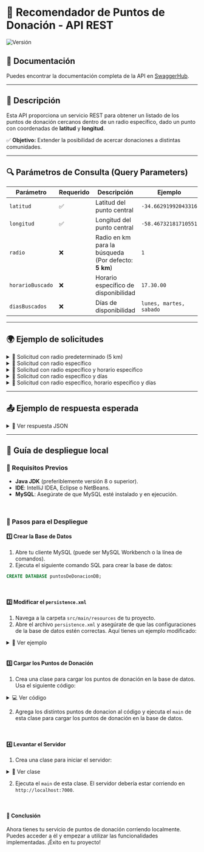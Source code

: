 # 🏥 Recomendador de Puntos de Donación - API REST
![Versión](https://img.shields.io/badge/Versión-1.0.0-brightgreen)

## 📄 Documentación

Puedes encontrar la documentación completa de la API en [SwaggerHub](https://app.swaggerhub.com/apis/THGONZALEZ/API_Recomendacion_de_Puntos_de_Donacion/1.0.0).

---

## 📌 Descripción

Esta API proporciona un servicio REST para obtener un listado de los puntos de donación cercanos dentro de un radio específico, dado un punto con coordenadas de **latitud** y **longitud**.

✅ **Objetivo:** Extender la posibilidad de acercar donaciones a distintas comunidades.

---

## 🔍 Parámetros de Consulta (Query Parameters)

| Parámetro        | Requerido | Descripción                                          | Ejemplo                 |
| ---------------- | --------- | ---------------------------------------------------- | ----------------------- |
| `latitud`        | ✅         | Latitud del punto central                            | `-34.66291992043316`    |
| `longitud`       | ✅         | Longitud del punto central                           | `-58.46732181710551`    |
| `radio`          | ❌         | Radio en km para la búsqueda (Por defecto: **5 km**) | `1`                     |
| `horarioBuscado` | ❌         | Horario específico de disponibilidad                 | `17.30.00`              |
| `diasBuscados`   | ❌         | Días de disponibilidad                               | `lunes, martes, sabado` |

---

## 🌍 Ejemplo de solicitudes
<details>
  <summary>🔹 Solicitud con radio predeterminado (5 km)</summary>

```bash
GET http://localhost:7000/api/recomendadorDePuntos?latitud=-34.66291992043316&longitud=-58.46732181710551
```

</details>

<details>
  <summary>🔹 Solicitud con radio específico</summary>

```bash
GET http://localhost:7000/api/recomendadorDePuntos?latitud=-34.66291992043316&longitud=-58.46732181710551&radio=1000
```

</details>

<details>
  <summary>🔹 Solicitud con radio específico y horario específico</summary>

```bash
GET http://localhost:7000/api/recomendadorDePuntos?latitud=-34.59824563867314&longitud=-58.420012658665414&radio=250&horarioBuscado=23.00.00
```

</details>

<details>
  <summary>🔹 Solicitud con radio específico y días</summary>

```bash
GET http://localhost:7000/api/recomendadorDePuntos?latitud=-34.59824563867314&longitud=-58.420012658665414&radio=250&diasBuscados=lunes
```

</details>

<details>
  <summary>🔹 Solicitud con radio específico, horario específico y días</summary>

```bash
GET http://localhost:7000/api/recomendadorDePuntos?latitud=-34.59824563867314&longitud=-58.420012658665414&radio=250&horarioBuscado=23.00.00&diasBuscados=lunes
```

</details>

---

## 📤 Ejemplo de respuesta esperada


<details>
  <summary>📜 Ver respuesta JSON</summary>

```bash
[
    {
        "activo": true,
        "nombre": "UTN Medrano",
        "puntoGeografico": {
            "latitud": -34.598245638673,
            "longitud": -58.420012658665
        },
        "horaApertura": [
            10,
            0
        ],
        "horaCierre": [
            18,
            0
        ],
        "diasAbierto": [
            "MONDAY",
            "TUESDAY",
            "WEDNESDAY",
            "MONDAY",
            "TUESDAY",
            "WEDNESDAY",
            "THURSDAY",
            "FRIDAY"
        ],
        "id": 1
    },
    {
        "activo": true,
        "nombre": "UTN Pacheco",
        "puntoGeografico": {
            "latitud": -34.455130586427,
            "longitud": -58.624240247031
        },
        "horaApertura": [
            0,
            0
        ],
        "horaCierre": [
            23,
            59
        ],
        "diasAbierto": [
            "SATURDAY",
            "SUNDAY"
        ],
        "id": 3
    }
]
```

</details>

---

## 🚀 Guía de despliegue local

### 📌 Requisitos Previos
- **Java JDK** (preferiblemente versión 8 o superior).
- **IDE**: IntelliJ IDEA, Eclipse o NetBeans.
- **MySQL**: Asegúrate de que MySQL esté instalado y en ejecución.

<br>

### 🔧 Pasos para el Despliegue

#### 1️⃣ Crear la Base de Datos
1. Abre tu cliente MySQL (puede ser MySQL Workbench o la línea de comandos).
2. Ejecuta el siguiente comando SQL para crear la base de datos:

```sql
CREATE DATABASE puntosDeDonacionDB;
```

<br>

#### 2️⃣ Modificar el `persistence.xml`
  1. Navega a la carpeta `src/main/resources` de tu proyecto.
  2. Abre el archivo `persistence.xml` y asegúrate de que las configuraciones de la base de datos estén correctas. Aquí tienes un ejemplo modificado:

<details>
  <summary> 👀 Ver ejemplo </summary>

   ```xml
     <?xml version="1.0" encoding="UTF-8"?>
     <persistence xmlns="http://java.sun.com/xml/ns/persistence"
                  xmlns:xsi="http://www.w3.org/2001/XMLSchema-instance"
                  xsi:schemaLocation="http://java.sun.com/xml/ns/persistence
        http://java.sun.com/xml/ns/persistence/persistence_2_0.xsd"
                  version="2.0">
   
         <persistence-unit name="simple-persistence-unit" transaction-type="RESOURCE_LOCAL">
             <provider>org.hibernate.jpa.HibernatePersistenceProvider</provider>
   
             <properties>
                 <property name="hibernate.archive.autodetection" value="class"/>
                 <property name="hibernate.connection.driver_class" value="com.mysql.jdbc.Driver" />
                 <property name="hibernate.connection.url" value="jdbc:mysql://localhost:3306/puntosDeDonacionDB?serverTimezone=America/Argentina/Buenos_Aires" />
                 <property name="hibernate.connection.username" value="root" />
                 <property name="hibernate.connection.password" value="mysql" />
                 <property name="hibernate.show_sql" value="true"/>
                 <property name="hibernate.format_sql" value="true"/>
                 <property name="use_sql_comments" value="true"/>
                 <property name="hibernate.hbm2ddl.auto" value="update"/>
             </properties>
   
         </persistence-unit>
     </persistence>
```

</details>

<br>

#### 3️⃣ Cargar los Puntos de Donación
  1. Crea una clase para cargar los puntos de donación en la base de datos. Usa el siguiente código:

<details>
  <summary> 💻 Ver código </summary>
  
   ```java
   public class CargaDePuntosBD implements WithSimplePersistenceUnit {

       public static void main(String[] args) {
           RepositorioPuntosDonacion repositorioPuntosDonacion = RepositorioPuntosDonacion.builder().build();
           CargaDePuntosBD mainExample = new CargaDePuntosBD();
           mainExample.guardarPuntosDonaciones(repositorioPuntosDonacion);
       }

       private void guardarPuntosDonaciones(IRepositorioPuntosDonacion repositorioPuntosDonacion) {
           List<DayOfWeek> diasAbierto1 = List.of(DayOfWeek.MONDAY, DayOfWeek.TUESDAY, DayOfWeek.WEDNESDAY);
           List<DayOfWeek> diasAbierto2 = List.of(DayOfWeek.MONDAY, DayOfWeek.TUESDAY, DayOfWeek.WEDNESDAY, DayOfWeek.THURSDAY, DayOfWeek.FRIDAY);
           List<DayOfWeek> diasAbierto3 = List.of(DayOfWeek.SATURDAY, DayOfWeek.SUNDAY);

           PuntoDeDonacion puntoDeDonacion1 = PuntoDeDonacion.builder()
               .nombre("UTN Medrano")
               .puntoGeografico(PuntoGeografico.builder().longitud(-58.420012658665414).latitud(-34.59824563867314).build())
               .diasAbierto(diasAbierto1)
               .horaCierre(LocalTime.of(18, 0))
               .horaApertura(LocalTime.of(10, 0))
               .build();

           PuntoDeDonacion puntoDeDonacion2 = PuntoDeDonacion.builder()
               .nombre("UTN Lugano")
               .puntoGeografico(PuntoGeografico.builder().longitud(-58.46798633167874).latitud(-34.65938494882818).build())
               .diasAbierto(diasAbierto2)
               .horaCierre(LocalTime.of(12, 0))
               .horaApertura(LocalTime.of(8, 0))
               .build();

           PuntoDeDonacion puntoDeDonacion3 = PuntoDeDonacion.builder()
               .nombre("UTN Pacheco")
               .puntoGeografico(PuntoGeografico.builder().longitud(-58.62424024703083).latitud(-34.455130586426726).build())
               .diasAbierto(diasAbierto3)
               .horaCierre(LocalTime.of(23, 59))
               .horaApertura(LocalTime.of(0, 0))
               .build();

           withTransaction(() -> {
               repositorioPuntosDonacion.guardar(puntoDeDonacion1);
               repositorioPuntosDonacion.guardar(puntoDeDonacion2);
               repositorioPuntosDonacion.guardar(puntoDeDonacion3);
           });
       }
   }
```

</details>

  2. Agrega los distintos puntos de donacion al código y ejecuta el `main` de esta clase para cargar los puntos de donación en la base de datos.

<br>

#### 4️⃣ Levantar el Servidor
  1. Crea una clase para iniciar el servidor:

<details>
  <summary> 📂 Ver clase </summary>

  ```java
     public class RecomendacionDePuntosMain implements WithSimplePersistenceUnit {

         public static void main(String[] args) {
             EncendidoSeguro.inicializar();
             RecomendadorDePuntosDonacionesDonacionesService recomendadorDePuntosDonacionesService = RecomendadorDePuntosDonacionesDonacionesService.builder().build();
             Javalin app = Javalin.create().start(7000);
             new RecomendadorDePuntosDonacionesController(app, recomendadorDePuntosDonacionesService);
         }
     }
```

</details>

  2. Ejecuta el `main` de esta clase. El servidor debería estar corriendo en `http://localhost:7000`.

<br>

#### 🎯 Conclusión
Ahora tienes tu servicio de puntos de donación corriendo localmente. Puedes acceder a él y empezar a utilizar las funcionalidades implementadas. ¡Éxito en tu proyecto!

